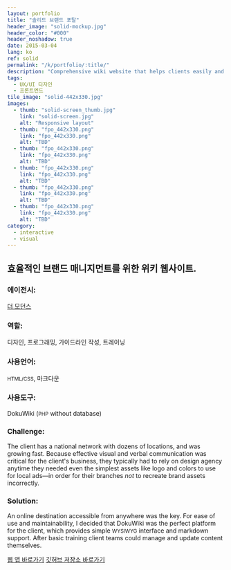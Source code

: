 ```yaml
---
layout: portfolio
title: "솔리드 브랜드 포탈"
header_image: "solid-mockup.jpg"
header_color: "#000"
header_noshadow: true
date: 2015-03-04
lang: ko
ref: solid
permalink: "/k/portfolio/:title/"
description: "Comprehensive wiki website that helps clients easily and effectively manage their brand assets to better brand communication."
tags:
  - UX/UI 디자인
  - 프론트엔드
tile_image: "solid-442x330.jpg"
images:
  - thumb: "solid-screen_thumb.jpg"
    link: "solid-screen.jpg"
    alt: "Responsive layout"
  - thumb: "fpo_442x330.png"
    link: "fpo_442x330.png"
    alt: "TBD"
  - thumb: "fpo_442x330.png"
    link: "fpo_442x330.png"
    alt: "TBD"
  - thumb: "fpo_442x330.png"
    link: "fpo_442x330.png"
    alt: "TBD"
  - thumb: "fpo_442x330.png"
    link: "fpo_442x330.png"
    alt: "TBD"
  - thumb: "fpo_442x330.png"
    link: "fpo_442x330.png"
    alt: "TBD"
category:
  - interactive
  - visual
---
```

<section class="project-summary">
  <h1>효율적인 브랜드 매니지먼트를 위한 위키 웹사이트. </h1>
  <section class="info">
    <h3>에이전시:</h3>
    <p><a href="http://themoderns.com" target="_blank">더 모던스</a></p>
  </section>
  <section class="info">
    <h3>역할:</h3>
    <p>디자인, 프로그래밍, 가이드라인 작성, 트레이닝</p>
  </section>
  <section class="info">
    <h3>사용언어:</h3>
    <p><small>HTML/CSS</small>, 마크다운</p>
  </section>
  <section class="info">
    <h3>사용도구:</h3>
    <p>DokuWiki (<small>PHP</small> without database)</p>
  </section>
  <section class="info">
    <h3>Challenge:</h3>
    <p>The client has a national network with dozens of locations, and was growing fast. Because effective visual and verbal communication was critical for the client's business, they typically had to rely on design agency anytime they needed even the simplest assets like logo and colors to use for local ads&mdash;in order for their branches <em>not</em> to recreate brand assets incorrectly.
    </p>
  </section>
  <section class="info">
    <h3>Solution:</h3>
    <p>An online destination accessible from anywhere was the key. For ease of use and maintainability, I decided that DokuWiki was the perfect platform for the client, which provides simple <small>WYSIWYG</small> interface and markdown support. After basic training client teams could manage and update content themselves.
    </p>
  </section>
</section>

<div class="buttons">
  <span class="unselectable">
  <a href="https://rememberfridge.com/" title="웹 앱 바로가기" target="_blank">웹 앱 바로가기</a></span>
  <span class="unselectable"><a href="https://github.com/baadaa/myfridge" title="깃허브 저장소 바로가기" target="_blank">깃허브 저장소 바로가기</a></span>
</div>

